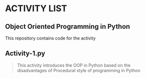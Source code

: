 # ACTIVITY LIST 
## Object Oriented Programming in Python
This repository contains code for the activity

## Activity-1.py
> This activity introduces the OOP in Python based on the disadvantages of Procedural style of programming in Python



